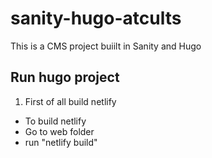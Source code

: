# sanity-hugo-atcults
This is a CMS project buiilt in Sanity and Hugo

## Run hugo project

1. First of all build netlify
 - To build netlify
 - Go to web folder
 - run "netlify build"
